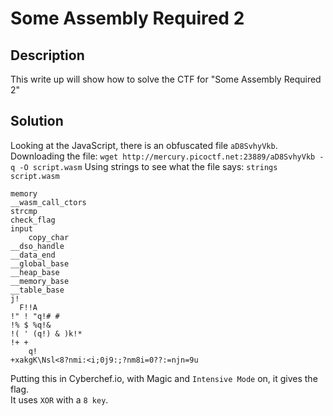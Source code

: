 # Some Assembly Required 2

## Description
This write up will show how to solve the CTF for "Some Assembly Required 2"

## Solution
Looking at the JavaScript, there is an obfuscated file `aD8SvhyVkb`.</br>
Downloading the file: `wget http://mercury.picoctf.net:23889/aD8SvhyVkb -q -O script.wasm`
Using strings to see what the file says: `strings script.wasm`
```
memory
__wasm_call_ctors
strcmp
check_flag
input
	copy_char
__dso_handle
__data_end
__global_base
__heap_base
__memory_base
__table_base
j!	 
  F!!A
!" ! "q!# #
!% $ %q!& 
!( ' (q!) & )k!* 
!+ +
 	q!
+xakgK\Nsl<8?nmi:<i;0j9:;?nm8i=0??:=njn=9u
```
Putting this in Cyberchef.io, with Magic and `Intensive Mode` on, it gives the flag.</br>
It uses `XOR` with a `8 key`.
